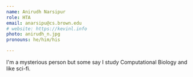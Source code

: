 ```yaml
---
name: Anirudh Narsipur
role: HTA
email: anarsipu@cs.brown.edu
# website: https://kevinl.info
photo: anirudh_n.jpg
pronouns: he/him/his

---
```

I'm a mysterious person but some say I study Computational Biology and like sci-fi.

